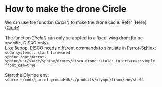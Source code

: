 How to make the drone Circle
=============================
We can use the function _Circle()_ to make the drone circle. Refer [Here](<a href="https://developer.parrot.com/docs/olympe/arsdkng_ardrone3_piloting.html?highlight=circle#olympe.messages.ardrone3.Piloting.Circle" rel="nofollow noopener">Circle</a>)
<br>
<br> The function _Circle()_ can only be applied to a fixed-wing drone(to be specific, DISCO only).
<br> Like Bebop, DISCO needs different commands to simulate in Parrot-Sphinx:
<br>`sudo systemctl start firmwared`
<br>`sphinx /opt/parrot-sphinx/usr/share/sphinx/drones/disco.drone::stolen_interface=::simple_front_cam=true`
<br>
<br> Start the Olympe env:
<br>`source ~/code/parrot-groundsdk/./products/olympe/linux/env/shell`
<br>
<br>

